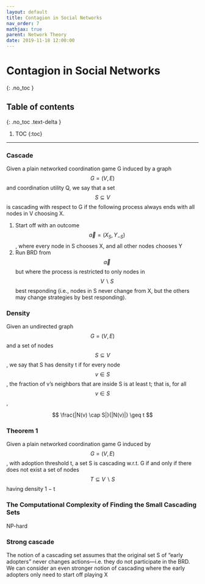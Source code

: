 ```yaml
---
layout: default
title: Contagion in Social Networks
nav_order: 7
mathjax: true
parent: Network Theory
date: 2019-11-18 12:00:00
---
```


# Contagion in Social Networks

{: .no_toc }

## Table of contents
{: .no_toc .text-delta }

1. TOC
{:toc}

---

### Cascade

Given a plain networked coordination game G induced by a graph $$G = (V, E)$$ and coordination utility Q, we say that a set $$S \subseteq V$$ is cascading with respect to G if the following process always ends with all
nodes in V choosing X.
1. Start off with an outcome $$\vec{a} = (X_{S}, Y_{−S})$$, where every node in S chooses X, and all other nodes chooses Y
2. Run BRD from $$\vec{a}$$ but where the process is restricted to only nodes in $$V \backslash S$$ best responding (i.e., nodes in S never change from X, but the others may change strategies by best responding).

### Density

Given an undirected graph $$G = (V, E)$$ and a set of nodes
$$S \subseteq V$$ , we say that S has density t if for every node $$v \in S$$, the fraction of
v’s neighbors that are inside S is at least t; that is, for all $$v \in S$$,

$$
\frac{|N(v) \cap S|}{|N(v)|} \geq t
$$

### Theorem 1
Given a plain networked coordination game G induced by $$G =(V, E)$$, with adoption threshold t, a set S is cascading w.r.t. G if and only if there does not exist a set of nodes$$T \subseteq V \backslash S
$$ having density 1 − t 


### The Computational Complexity of Finding the Small Cascading Sets

NP-hard

### Strong cascade

The notion of a cascading set assumes that the original set S of “early adopters”
never changes actions—i.e. they do not participate in the BRD. We can consider an even stronger notion of cascading where the early adopters only need to start off playing X

